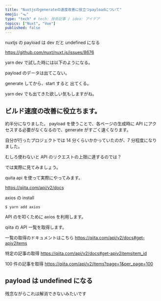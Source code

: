 ```yaml
---
title: "Nuxtjsのgenerateの速度改善に役立つpayloadについて"
emoji: "🪤"
type: "tech" # tech: 技術記事 / idea: アイデア
topics: ["Nuxt", "Vue"]
published: false
---
```


nuxtjs の payload は dev だと undefined になる

https://github.com/nuxt/nuxt.js/issues/8676

yarn dev で試した時には以下のようになる。

payload のデータは出てこない。

generate してから、start すると 出てくる。

yarn dev でも出てきた欲しい気もしますがね。

## ビルド速度の改善に役立ちます。

約半分になりました。
payload を使うことで、各ページの生成時に API にアクセスする必要がなくなるので、generate がすごく速くなります。

自分が行ったプロジェクトでは 14 分くらいかかっていたのが、7 分程度になりました。

むしろ使わないと API のリクエストの上限に達するのでは？

では実際に見てみましょう。

quita api を使って実際にやってみます。

https://qiita.com/api/v2/docs

axios の install

```
$ yarn add axios
```

API のを叩くために axios を利用します。

qiita の API 一覧を取得します。

一覧の取得のドキュメントはこちら
https://qiita.com/api/v2/docs#get-apiv2items

特定の記事の取得
https://qiita.com/api/v2/docs#get-apiv2itemsitem_id

100 件の記事を取得
https://qiita.com/api/v2/items?page=1&per_page=100

## payload は undefined になる

残念ながらこれは解消できないみたいです
